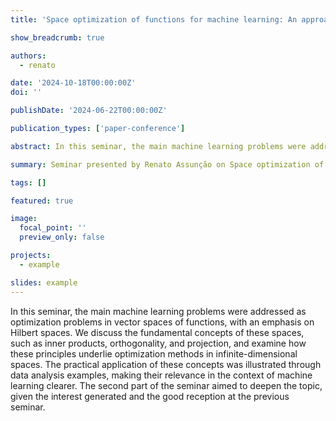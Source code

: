 ```yaml
---
title: 'Space optimization of functions for machine learning: An approach with Hilbert spaces (Part II)'

show_breadcrumb: true

authors:
  - renato

date: '2024-10-18T00:00:00Z'
doi: ''

publishDate: '2024-06-22T00:00:00Z'

publication_types: ['paper-conference']

abstract: In this seminar, the main machine learning problems were addressed as optimization problems in vector spaces of functions, with an emphasis on Hilbert spaces. We discuss the fundamental concepts of these spaces, such as inner products, orthogonality, and projection, and examine how these principles underlie optimization methods in infinite-dimensional spaces. The practical application of these concepts was illustrated through data analysis examples, making their relevance in the context of machine learning clearer. The second part of the seminar aimed to deepen the topic, given the interest generated and the good reception at the previous seminar.

summary: Seminar presented by Renato Assunção on Space optimization of functions for ML (18/10/2024 at 9:30 AM).

tags: []

featured: true

image:
  focal_point: ''
  preview_only: false

projects:
  - example

slides: example
---
```


<p>In this seminar, the main machine learning problems were addressed as optimization problems in vector spaces of functions, with an emphasis on Hilbert spaces. We discuss the fundamental concepts of these spaces, such as inner products, orthogonality, and projection, and examine how these principles underlie optimization methods in infinite-dimensional spaces. The practical application of these concepts was illustrated through data analysis examples, making their relevance in the context of machine learning clearer. The second part of the seminar aimed to deepen the topic, given the interest generated and the good reception at the previous seminar.</p>